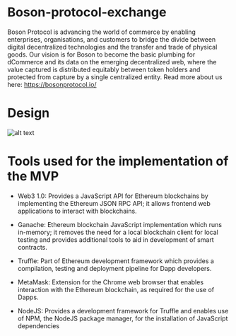 # Boson-protocol-exchange

Boson Protocol is advancing the world of commerce by enabling enterprises, organisations, and customers to bridge the divide between digital decentralized technologies and the transfer and trade of physical goods. Our vision is for Boson to become the basic plumbing for dCommerce and its data on the emerging decentralized web, where the value captured is distributed equitably between token holders and protected from capture by a single centralized entity. Read more about us here: https://bosonprotocol.io/

# Design

![alt text](https://i.ibb.co/z46Jt8S/diagrams.png)

# Tools used for the implementation of the MVP

- Web3 1.0: Provides a JavaScript API for Ethereum blockchains by implementing the Ethereum JSON RPC API; it allows frontend web applications to interact with blockchains.
- Ganache: Ethereum blockchain JavaScript implementation which runs in-memory; it removes the need for a local blockchain client
  for local testing and provides additional tools to aid in development of smart contracts.
- Truffle: Part of Ethereum development framework which provides a compilation, testing and deployment pipeline for Dapp developers.

- MetaMask: Extension for the Chrome web browser that enables interaction with the Ethereum blockchain, as required for the use
  of Dapps.
- NodeJS: Provides a development framework for Truffle and enables use of NPM, the NodeJS package manager, for the installation of JavaScript dependencies

